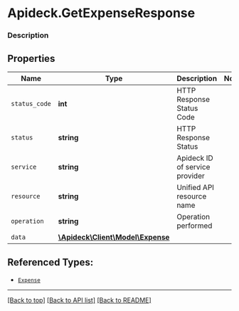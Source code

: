 # Apideck.GetExpenseResponse

### Description

## Properties
Name | Type | Description | Notes
------------ | ------------- | ------------- | -------------
`status_code` | **int** | HTTP Response Status Code | 
`status` | **string** | HTTP Response Status | 
`service` | **string** | Apideck ID of service provider | 
`resource` | **string** | Unified API resource name | 
`operation` | **string** | Operation performed | 
`data` | [**\Apideck\Client\Model\Expense**](Expense.md) |  | 





## Referenced Types:





* [`Expense`](Expense.md)

---

[[Back to top]](#) [[Back to API list]](../../../../README.md#documentation-for-api-endpoints) [[Back to README]](../../../../README.md)


